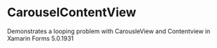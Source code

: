 # CarouselContentView
 Demonstrates a looping problem with CarousleView and Contentview in Xamarin Forms 5.0.1931
